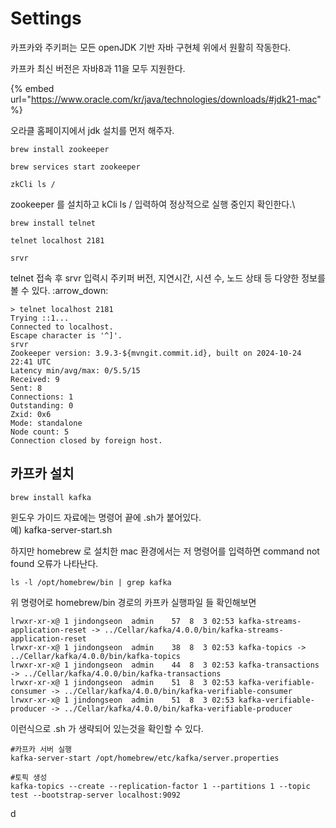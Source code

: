 # Settings

카프카와 주키퍼는 모든 openJDK 기반 자바 구현체 위에서 원활히 작동한다.&#x20;

카프카 최신 버전은 자바8과 11을 모두 지원한다.



{% embed url="https://www.oracle.com/kr/java/technologies/downloads/#jdk21-mac" %}

오라클 홈페이지에서 jdk 설치를 먼저 해주자.



```
brew install zookeeper

brew services start zookeeper

zkCli ls /
```

zookeeper 를 설치하고 kCli ls / 입력하여 정상적으로 실행 중인지 확인한다.\


```
brew install telnet

telnet localhost 2181

srvr
```

telnet 접속 후 srvr 입력시 주키퍼 버전, 지연시간, 시션 수, 노드 상태 등 다양한 정보를 볼 수 있다. :arrow\_down:

```
> telnet localhost 2181
Trying ::1...
Connected to localhost.
Escape character is '^]'.
srvr
Zookeeper version: 3.9.3-${mvngit.commit.id}, built on 2024-10-24 22:41 UTC
Latency min/avg/max: 0/5.5/15
Received: 9
Sent: 8
Connections: 1
Outstanding: 0
Zxid: 0x6
Mode: standalone
Node count: 5
Connection closed by foreign host.
```





## 카프카 설치

```
brew install kafka
```

윈도우 가이드 자료에는 명령어 끝에 .sh가 붙어있다.\
예) kafka-server-start.sh

하지만 homebrew 로 설치한 mac 환경에서는 저  명령어를 입력하면 command not found 오류가 나타난다.

```
ls -l /opt/homebrew/bin | grep kafka
```

위 명령어로 homebrew/bin 경로의 카프카 실행파일 들 확인해보면

```
lrwxr-xr-x@ 1 jindongseon  admin    57  8  3 02:53 kafka-streams-application-reset -> ../Cellar/kafka/4.0.0/bin/kafka-streams-application-reset
lrwxr-xr-x@ 1 jindongseon  admin    38  8  3 02:53 kafka-topics -> ../Cellar/kafka/4.0.0/bin/kafka-topics
lrwxr-xr-x@ 1 jindongseon  admin    44  8  3 02:53 kafka-transactions -> ../Cellar/kafka/4.0.0/bin/kafka-transactions
lrwxr-xr-x@ 1 jindongseon  admin    51  8  3 02:53 kafka-verifiable-consumer -> ../Cellar/kafka/4.0.0/bin/kafka-verifiable-consumer
lrwxr-xr-x@ 1 jindongseon  admin    51  8  3 02:53 kafka-verifiable-producer -> ../Cellar/kafka/4.0.0/bin/kafka-verifiable-producer
```

이런식으로 .sh 가 생략되어 있는것을 확인할 수 있다.

```
#카프카 서버 실행
kafka-server-start /opt/homebrew/etc/kafka/server.properties

#토픽 생성 
kafka-topics --create --replication-factor 1 --partitions 1 --topic test --bootstrap-server localhost:9092
```

d



